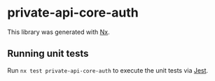 # private-api-core-auth

This library was generated with [Nx](https://nx.dev).

## Running unit tests

Run `nx test private-api-core-auth` to execute the unit tests via [Jest](https://jestjs.io).
